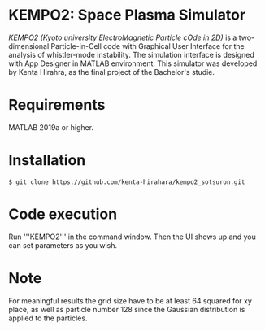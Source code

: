 # KEMPO2: Space Plasma Simulator

*KEMPO2 (Kyoto university ElectroMagnetic Particle cOde in 2D)* is a two-dimensional Particle-in-Cell code with Graphical User Interface for the analysis of whistler-mode instability. The simulation interface is designed with App Designer in MATLAB environment. This simulator was developed by Kenta Hirahra, as the final project of the Bachelor's studie.

# Requirements

MATLAB 2019a or higher.

# Installation

```
$ git clone https://github.com/kenta-hirahara/kempo2_sotsuron.git

```

# Code execution

Run '''KEMPO2''' in the command window. Then the UI shows up and you can set parameters as you wish.

# Note

For meaningful results the grid size have to be at least 64 squared for xy place, as well as particle number 128 since the Gaussian distribution is applied to the particles.
